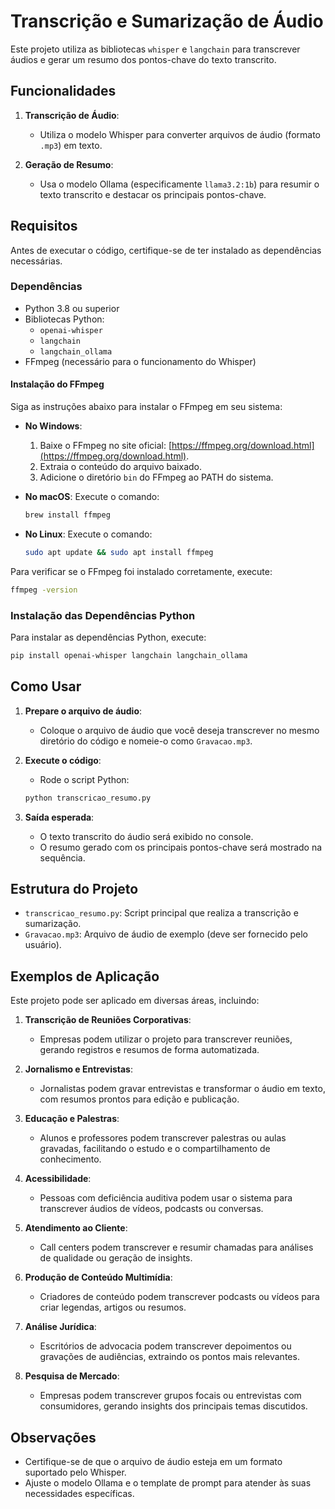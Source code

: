# Transcrição e Sumarização de Áudio

Este projeto utiliza as bibliotecas `whisper` e `langchain` para transcrever áudios e gerar um resumo dos pontos-chave do texto transcrito.

## Funcionalidades

1. **Transcrição de Áudio**:

   - Utiliza o modelo Whisper para converter arquivos de áudio (formato `.mp3`) em texto.

2. **Geração de Resumo**:

   - Usa o modelo Ollama (especificamente `llama3.2:1b`) para resumir o texto transcrito e destacar os principais pontos-chave.

## Requisitos

Antes de executar o código, certifique-se de ter instalado as dependências necessárias.

### Dependências

- Python 3.8 ou superior
- Bibliotecas Python:
  - `openai-whisper`
  - `langchain`
  - `langchain_ollama`
- FFmpeg (necessário para o funcionamento do Whisper)

#### Instalação do FFmpeg

Siga as instruções abaixo para instalar o FFmpeg em seu sistema:

- **No Windows**:
  1. Baixe o FFmpeg no site oficial: [https://ffmpeg.org/download.html](https://ffmpeg.org/download.html).
  2. Extraia o conteúdo do arquivo baixado.
  3. Adicione o diretório `bin` do FFmpeg ao PATH do sistema.

- **No macOS**:
  Execute o comando:
  ```bash
  brew install ffmpeg
  ```

- **No Linux**:
  Execute o comando:
  ```bash
  sudo apt update && sudo apt install ffmpeg
  ```

Para verificar se o FFmpeg foi instalado corretamente, execute:
```bash
ffmpeg -version
```

### Instalação das Dependências Python

Para instalar as dependências Python, execute:
```bash
pip install openai-whisper langchain langchain_ollama
```

## Como Usar

1. **Prepare o arquivo de áudio**:

   - Coloque o arquivo de áudio que você deseja transcrever no mesmo diretório do código e nomeie-o como `Gravacao.mp3`.

2. **Execute o código**:

   - Rode o script Python:

   ```bash
   python transcricao_resumo.py
   ```

3. **Saída esperada**:

   - O texto transcrito do áudio será exibido no console.
   - O resumo gerado com os principais pontos-chave será mostrado na sequência.

## Estrutura do Projeto

- `transcricao_resumo.py`: Script principal que realiza a transcrição e sumarização.
- `Gravacao.mp3`: Arquivo de áudio de exemplo (deve ser fornecido pelo usuário).

## Exemplos de Aplicação

Este projeto pode ser aplicado em diversas áreas, incluindo:

1. **Transcrição de Reuniões Corporativas**:
   - Empresas podem utilizar o projeto para transcrever reuniões, gerando registros e resumos de forma automatizada.

2. **Jornalismo e Entrevistas**:
   - Jornalistas podem gravar entrevistas e transformar o áudio em texto, com resumos prontos para edição e publicação.

3. **Educação e Palestras**:
   - Alunos e professores podem transcrever palestras ou aulas gravadas, facilitando o estudo e o compartilhamento de conhecimento.

4. **Acessibilidade**:
   - Pessoas com deficiência auditiva podem usar o sistema para transcrever áudios de vídeos, podcasts ou conversas.

5. **Atendimento ao Cliente**:
   - Call centers podem transcrever e resumir chamadas para análises de qualidade ou geração de insights.

6. **Produção de Conteúdo Multimídia**:
   - Criadores de conteúdo podem transcrever podcasts ou vídeos para criar legendas, artigos ou resumos.

7. **Análise Jurídica**:
   - Escritórios de advocacia podem transcrever depoimentos ou gravações de audiências, extraindo os pontos mais relevantes.

8. **Pesquisa de Mercado**:
   - Empresas podem transcrever grupos focais ou entrevistas com consumidores, gerando insights dos principais temas discutidos.


## Observações

- Certifique-se de que o arquivo de áudio esteja em um formato suportado pelo Whisper.
- Ajuste o modelo Ollama e o template de prompt para atender às suas necessidades específicas.
